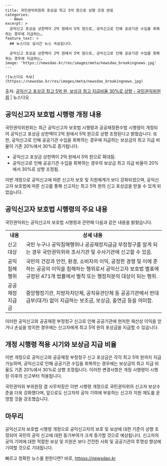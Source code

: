     ---
    title: 국민권익위원회 포상금 최고 5억 원으로 상향 조정 완료
    categories:
      - News
    excerpt: >
      공익신고 포상금 상한액이 2억 원에서 5억 원으로, 공익신고로 인해 공공기관 수입을 회복하는 경우에 지급하는…
    feature_text: >
      ## 뉴스다오 실시간 뉴스 속보입니다.
    
      공익신고 포상금 상한액이 2억 원에서 5억 원으로, 공익신고로 인해 공공기관 수입을 회복하는 경우에 지급하는…
    image: 'https://newsdao.kr/res/images/meta/newsdao_breakingnews.jpg'
    ---
    
    ![뉴스다오 속보](httpss://newsdao.kr/res/images/meta/newsdao_breakingnews.jpg)

<p>출처: <a href="httpss://newsdao.kr/2842" rel="dofollow">공익신고 포상금 최고 5억 원, 보상금 최고 지급비율 30%로 상향 - 국민권익위원회</a> | 뉴스다오</p>

<h2 data-ke-size="size26">공익신고자 보호법 시행령 개정 내용</h2>
국민권익위원회는 최근 공익신고자 보호법 시행령과 공공재정환수법 시행령이 개정되어 공익신고 포상금 상한액이 2억 원에서 5억 원으로 상향 조정된다고 밝혔습니다. 또한, 공익신고로 인해 공공기관 수입을 회복하는 경우에 지급하는 보상금의 최고 지급 비율이 기존 20%에서 30%로 증가됩니다.

<ul>
  <li>공익신고 포상금 상한액이 2억 원에서 5억 원으로 확대됨.</li>
  <li>공익신고로 인해 공공기관 수입을 회복하는 경우의 보상금 최고 지급 비율이 20%에서 30%로 상향 조정됨.</li>
</ul>

<p data-ke-size="size16">이번 개정으로 공익신고에 따른 신고자 보호 및 지원체계가 보다 강화되었으며, 공익신고자 보호법에 따른 신고를 통해 신고자는 최고 5억 원의 신고 포상금을 받을 수 있게 되었습니다.</p>

<h2 data-ke-size="size26">공익신고자 보호법 시행령의 주요 내용</h2>
국민권익위는 공익신고자 보호법 시행령과 관련해 다음과 같은 내용을 밝혔습니다.

<table>
  <tr>
    <td style="text-align: center; height: 17px;"><b>내용</b></td>
    <td style="text-align: center; height: 17px;"><b>상세 내용</b></td>
  </tr>
  <tr>
    <td style="text-align: left; height: 17px;">신고 대상</td>
    <td style="text-align: left; height: 17px;">국민 누구나 공익침해행위나 공공재정지급금 부정청구를 알게 되는 경우 국민권익위와 조사기관 및 수사기관에 신고할 수 있음.</td>
  </tr>
  <tr>
    <td style="text-align: left; height: 17px;">공익침해행위</td>
    <td style="text-align: left; height: 17px;">국민의 건강과 안전, 환경, 소비자의 이익, 공정한 경쟁 및 이에 준하는 공공의 이익을 침해하는 행위로서 공익신고자 보호법 별표에 규정된 471개 법률에서 벌칙 또는 행정처분의 대상이 되는 행위.</td>
  </tr>
  <tr>
    <td style="text-align: left; height: 17px;">공공재정지급금</td>
    <td style="text-align: left; height: 17px;">중앙행정기관, 지방자치단체, 공직유관단체 등 공공기관에서 반대급부(대가) 없이 지급하는 보조금, 보상금, 출연금 등을 의미함.</td>
  </tr>
</table>

<p data-ke-size="size16">이러한 공익신고와 공공재정 부정청구 신고로 인해 공공기관에 현저한 재산상 이익을 얻거나 손실을 방지한 경우에는 신고자에게 최고 5억 원의 포상금을 지급할 수 있습니다.</p>

<h2 data-ke-size="size26">개정 시행령 적용 시기와 보상금 지급 비율</h2>
이번 개정으로 공익신고와 공공재정 부정청구 신고 포상금은 각각 최고 5억 원까지 지급 가능하며, 공익신고로 인해 공공기관 수입을 회복하는 경우에는 보상금의 최고 지급 비율도 기존 20%에서 30%로 상향 조정됩니다. 이러한 변경사항은 개정 시행령이 시행된 이후의 신고부터 적용됩니다.

<p data-ke-size="size16">국민권익위 부위원장 겸 사무처장은 이번 시행령 개정으로 국민권익위의 신고자 보상수준을 더욱 강화했다며, 앞으로도 신고자의 공익 기여에 부응하는 신고자 지원 제도를 운영할 것을 강조했습니다.</p>

<h2 data-ke-size="size26">마무리</h2>
공익신고자 보호법 시행령 개정으로 공익신고자의 보호 및 보상에 대한 기준이 상향 조정되어 국민의 공익 신고에 대한 동기부여가 크게 증가할 것으로 예상됩니다. 신고자의 공익 기여에 대한 적절한 보상 및 지원은 보다 건전한 사회 및 공공기관의 투명성 향상에 기여할 것으로 기대됩니다. 

빠르고 정확한 뉴스를 원한다면? 바로, <a href="httpss://newsdao.kr" rel="dofollow">httpss://newsdao.kr</a>


    